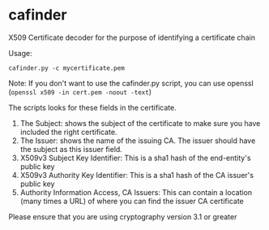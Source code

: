 # cafinder
X509 Certificate decoder for the purpose of identifying a certificate chain


Usage:
```
cafinder.py -c mycertificate.pem
```
Note: If you don't want to use the cafinder.py script, you can use openssl (```openssl x509 -in cert.pem -noout -text```)

The scripts looks for these fields in the certificate. 

1) The Subject: shows the subject of the certificate to make sure you have included the right certificate.
2) The Issuer: shows the name of the issuing CA. The issuer should have the subject as this issuer field.
3) X509v3 Subject Key Identifier: This is a sha1 hash of the end-entity's public key
4) X509v3 Authority Key Identifier: This is a sha1 hash of the CA issuer's public key
5) Authority Information Access, CA Issuers: This can contain a location (many times a URL) of where you can find the issuer CA certificate

Please ensure that you are using cryptography version 3.1 or greater
